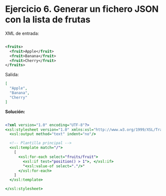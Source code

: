# Ejercicio 6. Generar un fichero JSON con la lista de frutas

XML de entrada:

``` xml

<fruits>
  <fruit>Apple</fruit>
  <fruit>Banana</fruit>
  <fruit>Cherry</fruit>
</fruits>
```

Salida:

```json
[
  "Apple",
  "Banana",
  "Cherry"
]
```

__Solución:__

```xslt

<?xml version="1.0" encoding="UTF-8"?>
<xsl:stylesheet version="1.0" xmlns:xsl="http://www.w3.org/1999/XSL/Transform">
  <xsl:output method="text" indent="no"/>

  <!-- Plantilla principal -->
  <xsl:template match="/">
    [
      <xsl:for-each select="fruits/fruit">
        <xsl:if test="position() > 1">, </xsl:if>
        "<xsl:value-of select="."/>"
      </xsl:for-each>
    ]
  </xsl:template>

</xsl:stylesheet>

```
